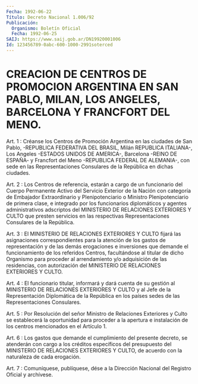 ```yaml
---
Fecha: 1992-06-22
Título: Decreto Nacional 1.006/92
Publicación:
  Organismo: Boletín Oficial
  Fecha: 1992-06-25
SAIJ: https://www.saij.gob.ar/DN19920001006
Id: 123456789-0abc-600-1000-2991soterced
---
```

# CREACION DE CENTROS DE PROMOCION ARGENTINA EN SAN PABLO, MILAN, LOS ANGELES, BARCELONA Y FRANCFORT DEL MENO.

<a id="1"></a>
Art.  1  :  Créanse  los Centros de Promoción Argentina en las ciudades de San Pablo, -REPUBLICA  FEDERATIVA  DEL  BRASIL,  Milán REPUBLICA  ITALIANA-,  Los  Angeles  -ESTADOS  UNIDOS  DE AMERICA-, Barcelona  -REINO  DE  ESPAÑA-  y  Francfort  del  Meno  -REPUBLICA FEDERAL  DE  ALEMANIA-, con sede en las Representaciones Consulares de la República en dichas ciudades.

<a id="2"></a>
Art.  2  :  Los  Centros  de referencia, estarán a cargo de un funcionario del Cuerpo Permanente  Activo  del Servicio Exterior de la Nación con categoría de Embajador Extraordinario y Plenipotenciario o Ministro Plenipotenciario  de  primera  clase, e integrado por los funcionarios diplomáticos y agentes administrativos  adscriptos del MINISTERIO DE RELACIONES EXTERIORES Y CULTO que presten  servicios  en las respectivas Representaciones Consulares de la República.

<a id="3"></a>
Art. 3 : El MINISTERIO DE RELACIONES EXTERIORES Y CULTO fijará las asignaciones  correspondientes  para  la atención de los gastos de  representación  y de las demás erogaciones  e  inversiones  que demande el funcionamiento  de  los  referidos Centros, facultándose al titular de dicho Organismo para proceder  al  arrendamiento  y/o adquisición  de las residencias, con autorización del MINISTERIO DE RELACIONES EXTERIORES Y CULTO.

<a id="4"></a>
Art. 4 : El funcionario titular, informará y dará cuenta de su gestión  al  MINISTERIO  DE RELACIONES EXTERIORES Y CULTO y al Jefe de la Representación Diplomática  de  la  República  en  los países sedes de las Representaciones Consulares.

<a id="5"></a>
Art.  5  :  Por  Resolución  del  señor Ministro de Relaciones Exteriores y Culto se establecerá la oportunidad  para  proceder  a la  apertura  e  instalación  de  los  centros  mencionados  en  el Artículo 1.

<a id="6"></a>
Art.  6  : Los gastos que demande el cumplimiento del presente decreto, se atenderán  con  cargo  a  los  créditos específicos del presupuesto  del MINISTERIO DE RELACIONES EXTERIORES  Y  CULTO,  de acuerdo con la naturaleza de cada erogación.

<a id="7"></a>
Art. 7 : Comuníquese, publíquese, dése a la Dirección Nacional del Registro Oficial y archívese.